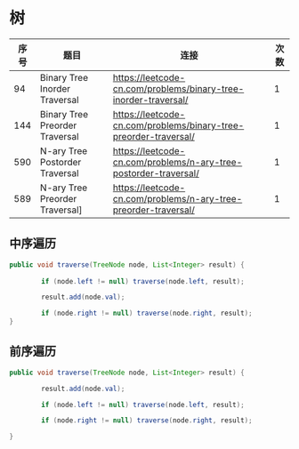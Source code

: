 # 树

| 序号 | 题目                           | 连接                                                         | 次数 |
| ---- | ------------------------------ | ------------------------------------------------------------ | ---- |
| 94   | Binary Tree Inorder Traversal  | https://leetcode-cn.com/problems/binary-tree-inorder-traversal/ | 1    |
| 144  | Binary Tree Preorder Traversal | https://leetcode-cn.com/problems/binary-tree-preorder-traversal/ | 1    |
| 590  | N-ary Tree Postorder Traversal | https://leetcode-cn.com/problems/n-ary-tree-postorder-traversal/ | 1    |
| 589  | N-ary Tree Preorder Traversal] | https://leetcode-cn.com/problems/n-ary-tree-preorder-traversal/ | 1    |



## 中序遍历

```JAVA
public void traverse(TreeNode node, List<Integer> result) {
        
        if (node.left != null) traverse(node.left, result);

        result.add(node.val);

        if (node.right != null) traverse(node.right, result);
}

```



## 前序遍历

```JAVA
public void traverse(TreeNode node, List<Integer> result) {

        result.add(node.val);

        if (node.left != null) traverse(node.left, result);

        if (node.right != null) traverse(node.right, result);

}
```

